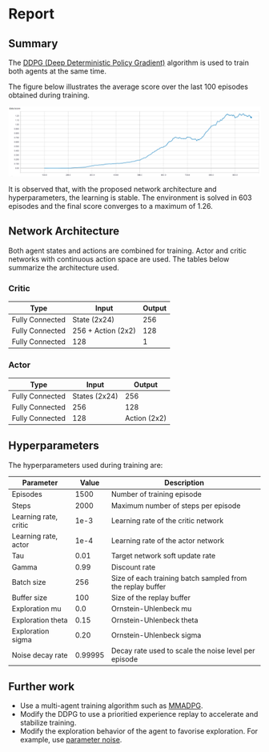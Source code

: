 # Report 

## Summary 
The [DDPG (Deep Deterministic Policy Gradient)](https://arxiv.org/abs/1509.02971) algorithm is used to train both agents at the same time.

The figure below illustrates the average score over the last 100 episodes obtained during training.

![Average Score](assets/score_train.png)

It is observed that, with the proposed network architecture and hyperparameters, the learning is stable. The environment is solved in 603 episodes and the final score converges to a maximum of 1.26.

## Network Architecture 

Both agent states and actions are combined for training. Actor and critic networks with continuous action space are used. The tables below summarize the architecture used.

### Critic 

| Type | Input | Output |
------------ | ------------- | -------------
Fully Connected | State (2x24) | 256
Fully Connected | 256 + Action (2x2) | 128
Fully Connected | 128 | 1 

### Actor

| Type | Input | Output |
------------ | ------------- | -------------
Fully Connected | States (2x24) | 256
Fully Connected | 256 | 128
Fully Connected | 128 | Action (2x2) 

## Hyperparameters

The hyperparameters used during training are:

Parameter | Value | Description
------------ | ------------- | -------------
Episodes | 1500 | Number of training episode
Steps | 2000 | Maximum number of steps per episode
Learning rate, critic | 1e-3 | Learning rate of the critic network
Learning rate, actor | 1e-4 | Learning rate of the actor network
Tau | 0.01 | Target network soft update rate
Gamma | 0.99 | Discount rate 
Batch size | 256 | Size of each training batch sampled from the replay buffer
Buffer size | 100 | Size of the replay buffer
Exploration mu | 0.0 | Ornstein-Uhlenbeck mu
Exploration theta | 0.15 | Ornstein-Uhlenbeck theta
Exploration sigma | 0.20 | Ornstein-Uhlenbeck sigma
Noise decay rate |  0.99995 | Decay rate used to scale the noise level per episode

## Further work 

- Use a multi-agent training algorithm such as [MMADPG](https://arxiv.org/abs/1706.02275).
- Modify the DDPG to use a prioritied experience replay to accelerate and stabilize training.
- Modify the exploration behavior of the agent to favorise exploration. For example, use [parameter noise](https://blog.openai.com/better-exploration-with-parameter-noise/).

